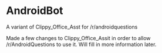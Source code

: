 # AndroidBot
A variant of Clippy_Office_Asst for /r/androidquestions

Made a few changes to Clippy_Office_Assit in order to allow /r/AndroidQuestions to use it.  Will fill in more information later.
